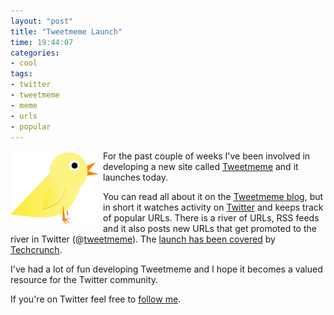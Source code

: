 ```yaml
---
layout: "post"
title: "Tweetmeme Launch"
time: 19:44:07
categories:
- cool
tags:
- twitter
- tweetmeme
- meme
- urls
- popular
---
```

<img src="/assets/chick.png" alt="Tweetmeme Chick" style="margin: 0pt 8px 0pt 0pt" align="left" />For the past couple of weeks I've been involved in developing a new site called <a href="http://tweetmeme.com/" title="Tweetmeme - letting you know what's popular on Twitter">Tweetmeme</a> and it launches today.

You can read all about it on the <a href="http://blog.tweetmeme.com/2008/01/28/tweetmeme-launch/" title="Tweetmeme Blog">Tweetmeme blog</a>, but in short it watches activity on <a href="http://twitter.com/" title="Twitter">Twitter</a> and keeps track of popular URLs. There is a river of URLs, RSS feeds and it also posts new URLs that get promoted to the river in Twitter (@<a href="http://twitter.com/tweetmeme" title="Tweetmeme user on Twitter">tweetmeme</a>). The <a href="http://www.techcrunch.com/2008/01/28/the-killer-twitter-tracker-just-arrived-and-its-name-is-tweetmeme/" title="Techmeme launch on Techcrunch">launch has been covered</a> by <a href="http://www.techcrunch.com/" title="Techcrunch">Techcrunch</a>.

I've had a lot of fun developing Tweetmeme and I hope it becomes a valued resource for the Twitter community.

If you're on Twitter feel free to <a href="http://twitter.com/stut" title="Stut on Twitter">follow me</a>.